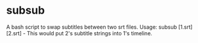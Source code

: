 # subsub
A  bash script to swap subtitles between two srt files.
Usage: subsub [1.srt] [2.srt] - This would put 2's subtitle strings into 1's timeline.
